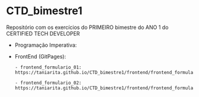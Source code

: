 # CTD_bimestre1

Repositório com os exercícios do PRIMEIRO bimestre do ANO 1 do CERTIFIED TECH DEVELOPER

- Programação Imperativa:


- FrontEnd (GitPages):

      - frontend_formulario_01: 
      https://taniarita.github.io/CTD_bimestre1/frontend/frontend_formulario_01/index.html 
      
      - frontend_formulario_02:
      https://taniarita.github.io/CTD_bimestre1/frontend/frontend_formulario_02/index.html
